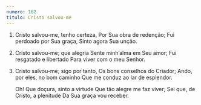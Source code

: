 ```yaml
---
numero: 162
titulo: Cristo salvou-me
---
```

1. Cristo salvou-me, tenho certeza,
   Por Sua obra de redenção;
   Fui perdoado por Sua graça,
   Sinto agora Sua unção.

2. Cristo salvou-me; que alegria
   Sente minh’alma em Seu amor;
   Fui resgatado e libertado
   Para viver com o meu Senhor.

3. Cristo salvou-me; sigo por tanto,
   Os bons conselhos do Criador;
   Ando, por eles, no bom caminho
   Que me conduz ao lar de esplendor.

   Oh! Que doçura, sinto a virtude
   Que tão alegre me faz viver;
   Sei que, de Cristo, a plenitude
   Da Sua graça vou receber.

